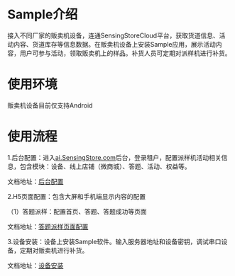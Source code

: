 # Sample介绍
接入不同厂家的贩卖机设备，连通SensingStoreCloud平台，获取货道信息、活动内容、货道库存等信息数据。在贩卖机设备上安装Sample应用，展示活动内容，用户可参与活动，领取贩卖机上的样品。补货人员可定期对派样机进行补货。
# 使用环境
贩卖机设备目前仅支持Android

# 使用流程
1.后台配置：进入[ai.SensingStore.com](https://ai.sensingstore.com/)后台，登录租户，配置派样机活动相关信息，包含模块：设备、线上店铺（微商城）、答题、活动、权益等。

文档地址：[后台配置](https://github.com/troncell/SensingDocs/blob/main/Docs/Sample/%E5%90%8E%E5%8F%B0%E9%85%8D%E7%BD%AE.md)

2.H5页面配置：包含大屏和手机端显示内容的配置

（1）答题派样：配置首页、答题、答题成功等页面

  文档地址：[答题派样页面配置](https://github.com/troncell/SensingDocs/blob/main/Docs/Sample/H5%E9%A1%B5%E9%9D%A2%E9%85%8D%E7%BD%AE.md)


3.设备安装：设备上安装Sample软件。输入服务器地址和设备密钥，调试串口设备，定期对贩卖机进行补货。

文档地址：[设备安装](https://github.com/troncell/SensingDocs/blob/main/Docs/Sample/%E8%AE%BE%E5%A4%87%E5%AE%89%E8%A3%85.md)

